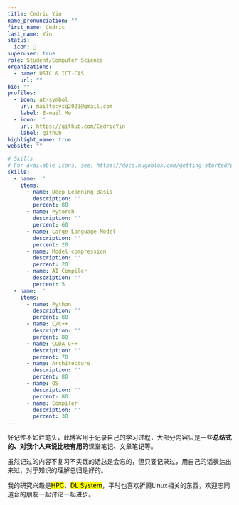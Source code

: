 ```yaml
---
title: Cedric Yin
name_pronunciation: ""
first_name: Cedric
last_name: Yin
status:
  icon: 🫡
superuser: true
role: Student/Computer Science
organizations:
  - name: USTC & ICT-CAS
    url: ""
bio: ""
profiles:
  - icon: at-symbol
    url: mailto:ysq2023@gmail.com
    label: E-mail Me
  - icon: ''
    url: https://github.com/CedricYin
    label: github
highlight_name: true
website: ""

# Skills
# For available icons, see: https://docs.hugoblox.com/getting-started/page-builder/#icons
skills:
  - name: ''
    items:
      - name: Deep Learning Basis
        description: ''
        percent: 80
      - name: Pytorch
        description: ''
        percent: 60
      - name: Large Language Model
        description: ''
        percent: 20
      - name: Model compression
        description: ''
        percent: 20
      - name: AI Compiler
        description: ''
        percent: 5
  - name: ''
    items:
      - name: Python
        description: ''
        percent: 80
      - name: C/C++
        description: ''
        percent: 80
      - name: CUDA C++
        description: ''
        percent: 70
      - name: Architecture
        description: ''
        percent: 80
      - name: OS
        description: ''
        percent: 80
      - name: Compiler
        description: ''
        percent: 30
---
```


好记性不如烂笔头，此博客用于记录自己的学习过程，大部分内容只是一些**总结式的、对我个人来说比较有用的**课堂笔记、文章笔记等。

虽然记过的内容不复习不实践的话总是会忘的，但只要记录过，用自己的话表达出来过，对于知识的理解总归是好的。

我的研究兴趣是<mark>HPC</mark>、<mark>DL System</mark>，平时也喜欢折腾Linux相关的东西，欢迎志同道合的朋友一起讨论一起进步。